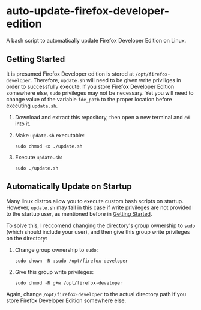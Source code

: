 # auto-update-firefox-developer-edition
A bash script to automatically update Firefox Developer Edition on Linux.

## Getting Started
It is presumed Firefox Developer edition is stored at `/opt/firefox-developer`. Therefore, `update.sh` will need to be given write priviliges in order to successfully execute. If you store Firefox Developer Edition somewhere else, `sudo` privileges may not be necessary. Yet you will need to change value of the variable `fde_path` to the proper location before executing `update.sh`.  

1. Download and extract this repository, then open a new terminal and `cd` into it. 

2. Make `update.sh` executable:

    `sudo chmod +x ./update.sh`

3. Execute `update.sh`:

    `sudo ./update.sh`

## Automatically Update on Startup
Many linux distros allow you to execute custom bash scripts on startup. However, `update.sh` may fail in this case if write privileges are not provided to the startup user, as mentioned before in [Getting Started](#getting-started).

To solve this, I reccomend changing the directory's group ownership to `sudo` (which should include your user), and then give this group write privileges on the directory: 

1. Change group ownership to `sudo`:

    `sudo chown -R :sudo /opt/firefox-developer`

2. Give this group write privileges:

    `sudo chmod -R g+w /opt/firefox-developer`

Again, change `/opt/firefox-developer` to the actual directory path if you store Firefox Developer Edition somewhere else.


